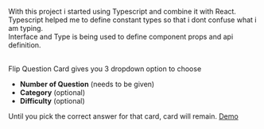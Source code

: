 With this project i started using Typescript and combine it with React. </br>
Typescript helped me to define constant types so that i dont confuse what i am typing. </br>
Interface and Type is being used to define component props and api definition. </br></br>

Flip Question Card gives you 3 dropdown option to choose 
- **Number of Question** (needs to be given)
- **Category** (optional)
- **Difficulty** (optional)</br>

Until you pick the correct answer for that card, card will remain.
[Demo](https://flip-question-card.vercel.app/)
